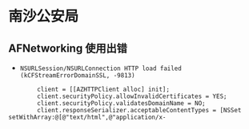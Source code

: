 # 南沙公安局
## AFNetworking 使用出错
- `NSURLSession/NSURLConnection HTTP load failed (kCFStreamErrorDomainSSL, -9813)`

```objc
        client = [[AZHTTPClient alloc] init];
        client.securityPolicy.allowInvalidCertificates = YES;
        client.securityPolicy.validatesDomainName = NO;
        client.responseSerializer.acceptableContentTypes = [NSSet setWithArray:@[@"text/html",@"application/x-
```